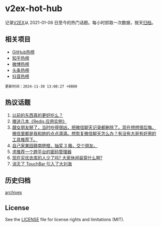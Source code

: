 # v2ex-hot-hub

 记录[V2EX](https://www.v2ex.com/)从 2021-01-06 日至今的热门话题。每小时抓取一次数据，按天[归档](archives)。
 
 ## 相关项目

- [GitHub热榜](https://github.com/snaildev/github-hot-hub)
- [知乎热榜](https://github.com/snaildev/zhihu-hot-hub)
- [微博热榜](https://github.com/snaildev/weibo-hot-hub)
- [头条热榜](https://github.com/snaildev/toutiao-hot-hub)
- [抖音热榜](https://github.com/snaildev/douyin-hot-hub)


 `更新时间：2024-11-30 13:08:27 +0800`

## 热议话题

1. [以前的东西真的更好吃么？](https://www.v2ex.com/t/1093782)
1. [赠送几本《Redis 应用实例》](https://www.v2ex.com/t/1093789)
1. [跟女朋友掰了，当时吵得很凶，把微信聊天记录都删除了。现在想想很后悔，微信里都是我和她的点点滴滴。想恢复微信聊天怎么办？有没有大哥有好用的工具推荐下。](https://www.v2ex.com/t/1093687)
1. [自己家果园赣南脐橙，抽奖 3 箱，交个朋友。](https://www.v2ex.com/t/1093775)
1. [求推荐一个跨平台的密码管理器](https://www.v2ex.com/t/1093833)
1. [现在买优衣库的人少了吗? 大家休闲装穿什么啊?](https://www.v2ex.com/t/1093853)
1. [消灭了 TouchBar 引入了大刘海](https://www.v2ex.com/t/1093717)

## 历史归档

[archives](archives)

## License

See the [LICENSE](LICENSE) file for license rights and limitations (MIT).
